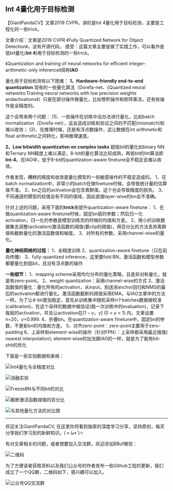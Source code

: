 ## Int 4量化用于目标检测

【GiantPandaCV】文章2019 CVPR，讲的是Int 4量化用于目标检测，主要是工程化的一些trick。

文章介绍：文章是2019 CVPR 《Fully Quantized Network for Object Detection》，没有开源代码。
感受：这篇文章主要是做了实践工作，可以看作是低bit量化(**Int 4**)用于目标检测的一些trick。

《Quantization and training of neural networks for efficient integer-arithmetic-only inference》简称**IAO**

量化用于目标检测有以下困难：
 **1、Hardware-friendly end-to-end quantization**
 现有的一些量化算法（Dorefa-net、《Quantized neural networks:Training neural networks with low precision weights andactivations》）只是在部分操作做量化，比如卷积操作和矩阵乘法，还有些操作是全精度的。

这个会带来两个问题：
 (1)、一些操作在训练中没办法进行量化，比如batch normalization（Dorefa-net），这会造成训练和验证之间的不匹配(mismatch)和难以收敛；
 (2)、在推理时候，还是有浮点数操作，这让数据在int arithmetic和float arithmetic之间转化，影响推理速度。

**2、Low bitwidth quantization on complex tasks**
 超低bit的量化如binary NN和Ternary NN精度上难以满足，8-bit的量化算法比较成熟，再低bit的Int算法即**Int-4**。在IAO中，低于8-bit的quantization-aware finetune会不稳定且难以收敛。

作者发现，糟糕的精度和收敛是量化模型的一些敏感操作的不稳定造成的。
1、在batch normalization中，非常小的batch在做finetune时候，会导致统计量的估算值不准。
2、bn之后的activation会包含离群值，这个也会导致精度的损失。
3、不同通道的模型的权值会有不同的值域，因此直接layer-wise的bn会不准确。

针对上述的问题，采用下面的**trick**来提升quantization-aware finetune：
 1、在做quantization-aware finetune时候，固定bn层的参数；然后归一化activation，归一化的参数是模型训练完的时候的均值和方差。
 2、用小的训练数据集去调整(activation)激活函数的阈值(要clip的阈值)，用百分比的方法丢弃离群值和截断量化的激活函数值和梯度。
 3、对所有的参数，采用channel-wise的量化。

**量化神经网络的过程：**
 1、全精度训练
 2、quantization-aware finetune（只在前向传播）
 3、fully-quantized inference，这里要fold BN，激活函数和模型参数都要量化到低bit，且没有浮点数的操作

**一些细节：**
 1、mapping scheme采用均匀分布的量化策略，且是非对称量化，就是有zero-point。
 2、weight quantization：采用channel-wise的方式
 3、激活函数值的量化：量化所有的activation，从input，到送进anchor回归和NMS的最后的activation都进行量化。激活函数截断的阈值采用EMA，与IAO文章中的方法一样。为了让4-bit更加稳定，首先从训练集中随机采样n个batches数据做校准(calibration)，在这个采样的数据中做验证(跑一次训练中的evaluation)，记录下每层的activation，并且让activation在[$1-\gamma$，$\gamma$] (0 < $\gamma$ < 1) 内，文章设置n=20，$\gamma$=0.999.
 4、折叠bn。在quantization-aware finetune中，固定bn的参数，不更新bn的均值和方差。
 5、对齐zero-point：zero-point主要用于zero-padding
 6、上采样和element-wise的操作（针对FPN）：上采样都采用最近插值( nearest interpolation); element-wise的加法跟IAO的一样，就是为了能有bit-shit的优化



下面是一些实验数据和表格：

![Int4量化与全精度对比](https://img-blog.csdnimg.cn/20210309230414439.png?x-oss-process=image/watermark,type_ZmFuZ3poZW5naGVpdGk,shadow_10,text_aHR0cHM6Ly9ibG9nLmNzZG4ubmV0L3dlaXhpbl80NDcyODk1OA==,size_16,color_FFFFFF,t_70)


![消融实验](https://img-blog.csdnimg.cn/20210309230041782.png?x-oss-process=image/watermark,type_ZmFuZ3poZW5naGVpdGk,shadow_10,text_aHR0cHM6Ly9ibG9nLmNzZG4ubmV0L3dlaXhpbl80NDcyODk1OA==,size_16,color_FFFFFF,t_70)

![FreezeBN与不同bit的对比](https://img-blog.csdnimg.cn/20210130231503929.png?x-oss-process=image/watermark,type_ZmFuZ3poZW5naGVpdGk,shadow_10,text_aHR0cHM6Ly9ibG9nLmNzZG4ubmV0L3dlaXhpbl80NDcyODk1OA==,size_16,color_FFFFFF,t_70)

![截断激活函数阈值的百分比](https://img-blog.csdnimg.cn/20210130231528212.png?x-oss-process=image/watermark,type_ZmFuZ3poZW5naGVpdGk,shadow_10,text_aHR0cHM6Ly9ibG9nLmNzZG4ubmV0L3dlaXhpbl80NDcyODk1OA==,size_16,color_FFFFFF,t_70)

![与其他量化方法的对比图](https://img-blog.csdnimg.cn/20210130231610716.png?x-oss-process=image/watermark,type_ZmFuZ3poZW5naGVpdGk,shadow_10,text_aHR0cHM6Ly9ibG9nLmNzZG4ubmV0L3dlaXhpbl80NDcyODk1OA==,size_16,color_FFFFFF,t_70)

-----------------------------------------------------------------------------------------------
欢迎关注GiantPandaCV, 在这里你将看到独家的深度学习分享，坚持原创，每天分享我们学习到的新鲜知识。( • ̀ω•́ )✧

有对文章相关的问题，或者想要加入交流群，欢迎添加BBuf微信：

![二维码](https://img-blog.csdnimg.cn/20200110234905879.png?x-oss-process=image/watermark,type_ZmFuZ3poZW5naGVpdGk,shadow_10,text_aHR0cHM6Ly9ibG9nLmNzZG4ubmV0L2p1c3Rfc29ydA==,size_16,color_FFFFFF,t_70)

为了方便读者获取资料以及我们公众号的作者发布一些Github工程的更新，我们成立了一个QQ群，二维码如下，感兴趣可以加入。

![公众号QQ交流群](https://img-blog.csdnimg.cn/20200517190745584.png#pic_center)